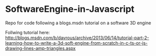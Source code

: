 SoftwareEngine-in-Javascript
============================

Repo for code following a blogs.msdn tutorial on a software 3D engine

Follwing tutorial here: http://blogs.msdn.com/b/davrous/archive/2013/06/14/tutorial-part-2-learning-how-to-write-a-3d-soft-engine-from-scratch-in-c-ts-or-js-drawing-lines-amp-triangles.aspx
